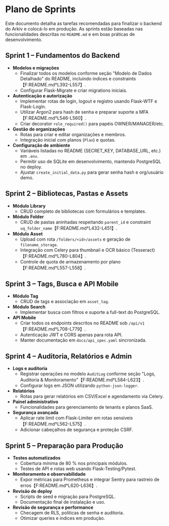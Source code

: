 # Plano de Sprints

Este documento detalha as tarefas recomendadas para finalizar o backend do Arkiv e colocá-lo em produção. As sprints estão baseadas nas funcionalidades descritas no `README.md` e em boas práticas de desenvolvimento.

## Sprint 1 – Fundamentos do Backend
- **Modelos e migrações**
  - Finalizar todos os modelos conforme seção "Modelo de Dados Detalhado" do README, incluindo índices e constraints【F:README.md†L392-L557】.
  - Configurar Flask-Migrate e criar migrations iniciais.
- **Autenticação e autorização**
  - Implementar rotas de login, logout e registro usando Flask-WTF e Flask-Login.
  - Utilizar Argon2 para hash de senha e preparar suporte a MFA【F:README.md†L546-L560】.
  - Criar decorator `role_required()` para papéis OWNER/MANAGER/etc.
- **Gestão de organizações**
  - Rotas para criar e editar organizações e membros.
  - Integração inicial com planos (`Plan`) e quotas.
- **Configuração de ambiente**
  - Variáveis listadas no README (SECRET_KEY, DATABASE_URL, etc.) em `.env`.
  - Permitir uso de SQLite em desenvolvimento, mantendo PostgreSQL no deploy.
  - Ajustar `create_initial_data.py` para gerar senha hash e org/usuário demo.

## Sprint 2 – Bibliotecas, Pastas e Assets
- **Módulo Library**
  - CRUD completo de bibliotecas com formulários e templates.
- **Módulo Folder**
  - CRUD de pastas aninhadas respeitando `parent_id` e constraint `uq_folder_name`【F:README.md†L432-L451】.
- **Módulo Asset**
  - Upload com rota `/folders/<id>/assets` e geração de `filename_storage`.
  - Integração com Celery para thumbnail e OCR básico (Tesseract)【F:README.md†L780-L804】.
  - Controle de quota de armazenamento por plano【F:README.md†L557-L558】.

## Sprint 3 – Tags, Busca e API Mobile
- **Módulo Tag**
  - CRUD de tags e associação em `asset_tag`.
- **Módulo Search**
  - Implementar busca com filtros e suporte a full-text do PostgreSQL.
- **API Mobile**
  - Criar todos os endpoints descritos no README sob `/api/v1`【F:README.md†L708-L779】.
  - Autenticação JWT e CORS apenas para rota API.
  - Manter documentação em `docs/api_spec.yaml` sincronizada.

## Sprint 4 – Auditoria, Relatórios e Admin
- **Logs e auditoria**
  - Registrar operações no modelo `AuditLog` conforme seção "Logs, Auditoria & Monitoramento"【F:README.md†L584-L623】.
  - Configurar logs em JSON utilizando `python-json-logger`.
- **Relatórios**
  - Rotas para gerar relatórios em CSV/Excel e agendamento via Celery.
- **Painel administrativo**
  - Funcionalidades para gerenciamento de tenants e planos SaaS.
- **Segurança avançada**
  - Aplicar rate limit com Flask-Limiter em rotas sensíveis【F:README.md†L562-L575】.
  - Adicionar cabeçalhos de segurança e proteção CSRF.

## Sprint 5 – Preparação para Produção
- **Testes automatizados**
  - Cobertura mínima de 80 % nos principais módulos.
  - Testes de API e rotas web usando Flask-Testing/Pytest.
- **Monitoramento e observabilidade**
  - Expor métricas para Prometheus e integrar Sentry para rastreio de erros【F:README.md†L620-L636】.
- **Revisão de deploy**
  - Scripts de seed e migração para PostgreSQL.
  - Documentação final de instalação e uso.
- **Revisão de segurança e performance**
  - Checagem de RLS, políticas de senha e auditoria.
  - Otimizar queries e índices em produção.

